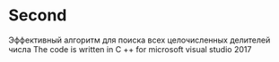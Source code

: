 # Second
 Эффективный алгоритм для поиска всех целочисленных делителей числа
The code is written in C ++ for microsoft visual studio 2017
